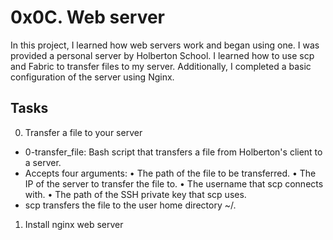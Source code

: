 # 0x0C. Web server

In this project, I learned how web servers work and began using one. I was provided a personal server by Holberton School. I learned how to use scp and Fabric to transfer files to my server. Additionally, I completed a basic configuration of the server using Nginx.

## Tasks

0. Transfer a file to your server
  
  - 0-transfer_file: Bash script that transfers a file from Holberton's client to a server.
  - Accepts four arguments:
     • The path of the file to be transferred.
     • The IP of the server to transfer the file to.
     • The username that scp connects with.
     • The path of the SSH private key that scp uses.
  - scp transfers the file to the user home directory ~/.

1. Install nginx web server
